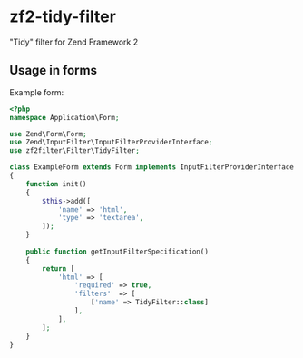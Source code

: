 # zf2-tidy-filter
"Tidy" filter for Zend Framework 2

Usage in forms
--------------

Example form:

```php
<?php
namespace Application\Form;

use Zend\Form\Form;
use Zend\InputFilter\InputFilterProviderInterface;
use zf2filter\Filter\TidyFilter;

class ExampleForm extends Form implements InputFilterProviderInterface
{
    function init()
    {
        $this->add([
            'name' => 'html',
            'type' => 'textarea',
        ]);
    }
    
    public function getInputFilterSpecification()
    {
        return [
            'html' => [
                'required' => true,
                'filters'  => [
                    ['name' => TidyFilter::class]
                ],
            ],
        ];
    }
}

```
